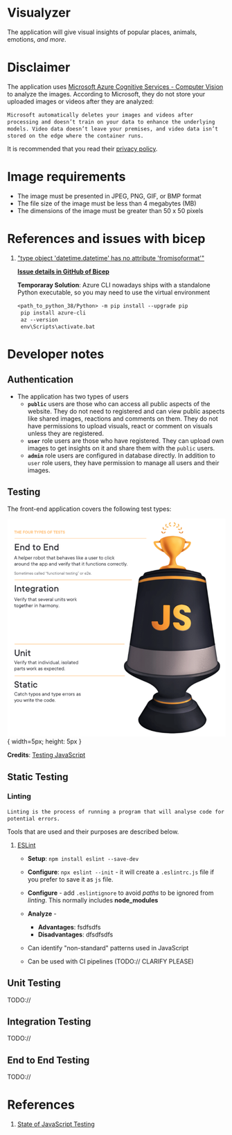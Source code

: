 # Visualyzer

The application will give visual insights of popular places, animals, emotions, _and more_.

# **Disclaimer**

The application uses [Microsoft Azure Cognitive Services - Computer Vision](https://docs.microsoft.com/en-gb/azure/cognitive-services/computer-vision/) to analyze the images. According to Microsoft, they do not store your uploaded images or videos after they are analyzed:

```
Microsoft automatically deletes your images and videos after processing and doesn’t train on your data to enhance the underlying models. Video data doesn’t leave your premises, and video data isn’t stored on the edge where the container runs.
```

It is recommended that you read their [privacy policy](https://azure.microsoft.com/en-gb/support/legal/cognitive-services-compliance-and-privacy/).

# Image requirements

- The image must be presented in JPEG, PNG, GIF, or BMP format
- The file size of the image must be less than 4 megabytes (MB)
- The dimensions of the image must be greater than 50 x 50 pixels

# References and issues with bicep

1. ["type object 'datetime.datetime' has no attribute 'fromisoformat'"](https://github.com/Azure/bicep/issues/2243#issuecomment-818914668)

   [**Issue details in GitHub of Bicep**](https://github.com/Azure/bicep/issues/2243)

   **Temporaray Solution**: Azure CLI nowadays ships with a standalone Python executable, so you may need to use the virtual environment

   ```
   <path_to_python_38/Python> -m pip install --upgrade pip
    pip install azure-cli
    az --version
    env\Scripts\activate.bat
   ```

# Developer notes

## Authentication

- The application has two types of users
  - **`public`** users are those who can access all public aspects of the website. They do not need to registered and can view public aspects like shared images, reactions and comments on them. They do not have permissions to upload visuals, react or comment on visuals unless they are registered.
  - **`user`** role users are those who have registered. They can upload own images to get insights on it and share them with the `public` users.
  - **`admin`** role users are configured in database directly. In addition to `user` role users, they have permission to manage all users and their images.

## Testing

The front-end application covers the following test types:

![4 types of JavaScript Tests](/docs/images/FourTypesOfTests.png){ width=5px; height: 5px }

**Credits**: [Testing JavaScript](https://testingjavascript.com/)

## Static Testing

### Linting

```
Linting is the process of running a program that will analyse code for potential errors.
```

Tools that are used and their purposes are described below.

1. [ESLint](https://eslint.org/docs/user-guide/getting-started)

   - **Setup**: `npm install eslint --save-dev`
   - **Configure**: `npx eslint --init` - it will create a `.eslintrc.js` file if you prefer to save it as `js` file.
   - **Configure** - add `.eslintignore` to avoid _paths_ to be ignored from _linting_. This normally includes **node_modules**
   - **Analyze** -

     - **Advantages**: fsdfsdfs
     - **Disadvantages**: dfsdfsdfs

   - Can identify "non-standard" patterns used in JavaScript
   - Can be used with CI pipelines (TODO:// CLARIFY PLEASE)

## Unit Testing

TODO://

## Integration Testing

TODO://

## End to End Testing

TODO://

# References

1. [State of JavaScript Testing](https://2020.stateofjs.com/en-US/technologies/testing/)
